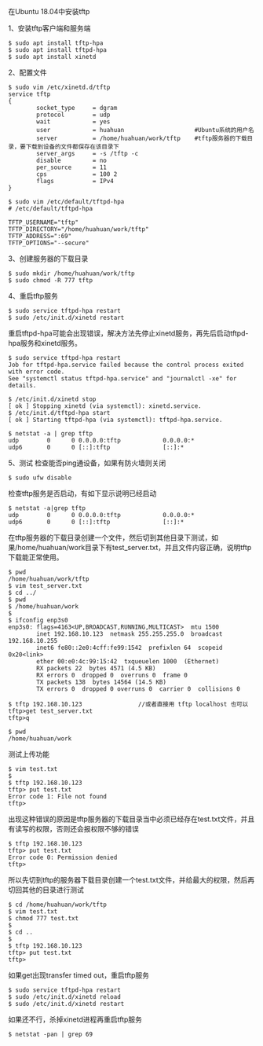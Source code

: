 
在Ubuntu 18.04中安装tftp

1、安装tftp客户端和服务端
```
$ sudo apt install tftp-hpa
$ sudo apt install tftpd-hpa
$ sudo apt install xinetd
```

2、配置文件
```
$ sudo vim /etc/xinetd.d/tftp
service tftp
{
        socket_type     = dgram
        protocol        = udp
        wait            = yes
        user            = huahuan                    #Ubuntu系统的用户名
        server          = /home/huahuan/work/tftp    #tftp服务器的下载目录，要下载到设备的文件都保存在该目录下
        server_args     = -s /tftp -c
        disable         = no
        per_source      = 11
        cps             = 100 2
        flags           = IPv4
}

$ sudo vim /etc/default/tftpd-hpa
# /etc/default/tftpd-hpa

TFTP_USERNAME="tftp"
TFTP_DIRECTORY="/home/huahuan/work/tftp"
TFTP_ADDRESS=":69"
TFTP_OPTIONS="--secure"
```

3、创建服务器的下载目录
```
$ sudo mkdir /home/huahuan/work/tftp
$ sudo chmod -R 777 tftp
```

4、重启tftp服务
```
$ sudo service tftpd-hpa restart
$ sudo /etc/init.d/xinetd restart
```

重启tftpd-hpa可能会出现错误，解决方法先停止xinetd服务，再先后启动tftpd-hpa服务和xinetd服务。
```
$ sudo service tftpd-hpa restart
Job for tftpd-hpa.service failed because the control process exited with error code.
See "systemctl status tftpd-hpa.service" and "journalctl -xe" for details.

$ /etc/init.d/xinetd stop
[ ok ] Stopping xinetd (via systemctl): xinetd.service.
$ /etc/init.d/tftpd-hpa start
[ ok ] Starting tftpd-hpa (via systemctl): tftpd-hpa.service.

$ netstat -a | grep tftp
udp        0      0 0.0.0.0:tftp            0.0.0.0:*                          
udp6       0      0 [::]:tftp               [::]:*
```

5、测试
检查能否ping通设备，如果有防火墙则关闭
```
$ sudo ufw disable
```

检查tftp服务是否启动，有如下显示说明已经启动
```
$ netstat -a|grep tftp
udp        0      0 0.0.0.0:tftp            0.0.0.0:*                          
udp6       0      0 [::]:tftp               [::]:*                          
```

在tftp服务器的下载目录创建一个文件，然后切到其他目录下测试，如果/home/huahuan/work目录下有test_server.txt，并且文件内容正确，说明tftp下载能正常使用。
```
$ pwd
/home/huahuan/work/tftp
$ vim test_server.txt
$ cd ../
$ pwd
$ /home/huahuan/work
$ 
$ ifconfig enp3s0
enp3s0: flags=4163<UP,BROADCAST,RUNNING,MULTICAST>  mtu 1500
        inet 192.168.10.123  netmask 255.255.255.0  broadcast 192.168.10.255
        inet6 fe80::2e0:4cff:fe99:1542  prefixlen 64  scopeid 0x20<link>
        ether 00:e0:4c:99:15:42  txqueuelen 1000  (Ethernet)
        RX packets 22  bytes 4571 (4.5 KB)
        RX errors 0  dropped 0  overruns 0  frame 0
        TX packets 138  bytes 14564 (14.5 KB)
        TX errors 0  dropped 0 overruns 0  carrier 0  collisions 0

$ tftp 192.168.10.123                //或者直接用 tftp localhost 也可以
tftp>get test_server.txt
tftp>q

$ pwd
/home/huahuan/work
```

测试上传功能
```
$ vim test.txt
$ 
$ tftp 192.168.10.123
tftp> put test.txt
Error code 1: File not found
tftp>
```

出现这种错误的原因是tftp服务器的下载目录当中必须已经存在test.txt文件，并且有读写的权限，否则还会报权限不够的错误
```
$ tftp 192.168.10.123
tftp> put test.txt
Error code 0: Permission denied
tftp>
```

所以先切到tftp的服务器下载目录创建一个test.txt文件，并给最大的权限，然后再切回其他的目录进行测试
```
$ cd /home/huahuan/work/tftp
$ vim test.txt
$ chmod 777 test.txt
$
$ cd ..
$
$ tftp 192.168.10.123
tftp> put test.txt
tftp>
```


如果get出现transfer timed out，重启tftp服务
```
$ sudo service tftpd-hpa restart
$ sudo /etc/init.d/xinetd reload
$ sudo /etc/init.d/xinetd restart
```

如果还不行，杀掉xinetd进程再重启tftp服务
```
$ netstat -pan | grep 69
```


